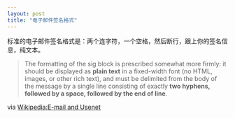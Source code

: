 ```yaml
---
layout: post
title: "电子邮件签名格式"
---
```


标准的电子邮件签名格式是：两个连字符，一个空格，然后断行，跟上你的签名信息，纯文本。

> The formatting of the sig block is prescribed somewhat more firmly: it should be displayed as **plain text** in a fixed-width font (no HTML, images, or other rich text), and must be delimited from the body of the message by a single line consisting of exactly **two hyphens, followed by a space, followed by the end of line**.

via [Wikipedia:E-mail and Usenet
](http://en.wikipedia.org/wiki/Signature_block#E-mail_and_Usenet)

